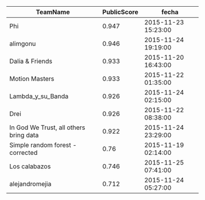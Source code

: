  TeamName| PublicScore|fecha
---|---|---
Phi|0.947|2015-11-23 15:23:00
alimgonu|0.946|2015-11-24 19:19:00
Dalia & Friends|0.933|2015-11-20 16:43:00
Motion Masters|0.933|2015-11-22 01:35:00
Lambda_y_su_Banda|0.926|2015-11-24 02:15:00
Drei|0.926|2015-11-22 08:38:00
In God We Trust, all others bring data|0.922|2015-11-24 23:29:00
Simple random forest - corrected|0.76|2015-11-19 02:14:00
Los calabazos|0.746|2015-11-25 07:41:00
alejandromejia|0.712|2015-11-24 05:27:00
